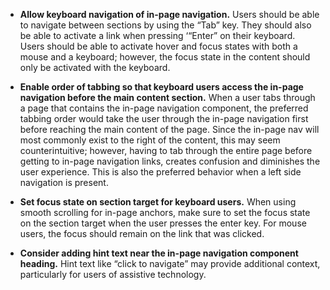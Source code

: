 - **Allow keyboard navigation of in-page navigation.** Users should be able to navigate between sections by using the “Tab” key. They should also be able to activate a link when pressing ‘“Enter” on their keyboard. Users should be able to activate hover and focus states with both a mouse and a keyboard; however, the focus state in the content should only be activated with the keyboard.

- **Enable order of tabbing so that keyboard users access the in-page navigation before the main content section.** When a user tabs through a page that contains the in-page navigation component, the preferred tabbing order would take the user through the in-page navigation first before reaching the main content of the page. Since the in-page nav will most commonly exist to the right of the content, this may seem counterintuitive; however, having to tab through the entire page before getting to in-page navigation links, creates confusion and diminishes the user experience. This is also the preferred behavior when a left side navigation is present.

- **Set focus state on section target for keyboard users.** When using smooth scrolling for in-page anchors, make sure to set the focus state on the section target when the user presses the enter key. For mouse users, the focus should remain on the link that was clicked.

- **Consider adding hint text near the in-page navigation component heading.** Hint text like “click to navigate” may provide additional context, particularly for users of assistive technology.

